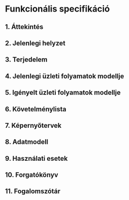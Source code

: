 # Funkcionális specifikáció

## 1. Áttekintés

## 2. Jelenlegi helyzet

## 3. Terjedelem

## 4. Jelenlegi üzleti folyamatok modellje

## 5. Igényelt üzleti folyamatok modellje

## 6. Követelménylista

## 7. Képernyőtervek

## 8. Adatmodell

## 9. Használati esetek

## 10. Forgatókönyv

## 11. Fogalomszótár
